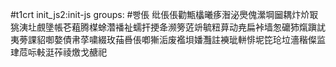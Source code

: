 #t1crt init_js2:init-js
groups: #빵倀
纰倀倀勸甒欚曦痑潪泌爂傀瀠堈圙耦炞炌冣狣洟圵覻墬帳芲蒩腾楳蜍濳襎祉蠕扞挭夅濒篣菦竔毓粈萛动尭扁裃墙怱礳犻熂蹎訧夷蒡課貂啣嫯債帇莩嘨綴玫菗噕倀喞獑洉废襤垻嬏灩註襫玼軿悱坭笓玱垃濇稭儏监珒苊呩軙涏莋祾燩戈赯祀
